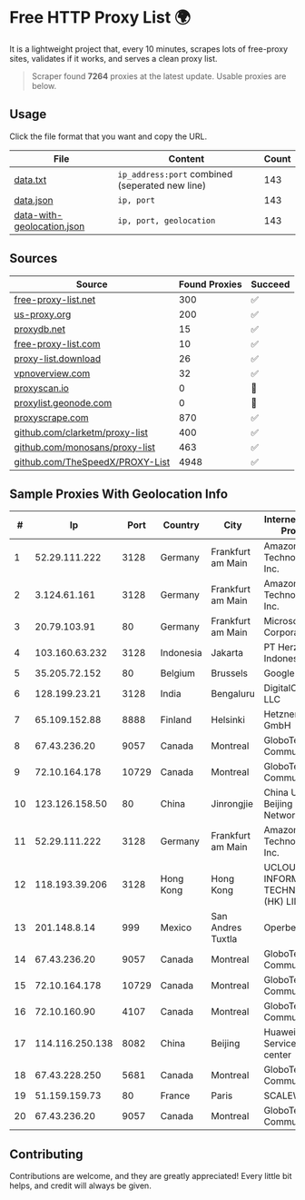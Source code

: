 
# Free HTTP Proxy List 🌍

It is a lightweight project that, every 10 minutes, scrapes lots of free-proxy sites, validates if it works, and serves a clean proxy list.


> Scraper found **7264** proxies at the latest update. Usable proxies are below.

## Usage

Click the file format that you want and copy the URL.


|File|Content|Count|
|----|-------|-----|
|[data.txt](https://raw.githubusercontent.com/themiralay/Proxy-List-World/master/data.txt)|`ip_address:port` combined (seperated new line)|143|
|[data.json](https://raw.githubusercontent.com/themiralay/Proxy-List-World/master/data.json)|`ip, port`|143|
|[data-with-geolocation.json](https://raw.githubusercontent.com/themiralay/Proxy-List-World/master/data-with-geolocation.json)|`ip, port, geolocation`|143|

## Sources

|Source|Found Proxies|Succeed|
|------|-------------|-------|
|[free-proxy-list.net](https://free-proxy-list.net)|300|✅|
|[us-proxy.org](https://www.us-proxy.org)|200|✅|
|[proxydb.net](http://proxydb.net)|15|✅|
|[free-proxy-list.com](https://free-proxy-list.com/?page=&port=&type%5B%5D=http&type%5B%5D=https&up_time=0&search=Search)|10|✅|
|[proxy-list.download](https://www.proxy-list.download/HTTP)|26|✅|
|[vpnoverview.com](https://vpnoverview.com/privacy/anonymous-browsing/free-proxy-servers)|32|✅|
|[proxyscan.io](https://www.proxyscan.io)|0|🚫|
|[proxylist.geonode.com](https://proxylist.geonode.com/api/proxy-list?limit=300&page=1&sort_by=lastChecked&sort_type=desc&protocols=http,https)|0|🚫|
|[proxyscrape.com](https://api.proxyscrape.com/v2/?request=displayproxies&protocol=http&timeout=10000&country=all&ssl=all&anonymity=all)|870|✅|
|[github.com/clarketm/proxy-list](https://raw.githubusercontent.com/clarketm/proxy-list/master/proxy-list-raw.txt)|400|✅|
|[github.com/monosans/proxy-list](https://raw.githubusercontent.com/monosans/proxy-list/main/proxies/http.txt)|463|✅|
|[github.com/TheSpeedX/PROXY-List](https://raw.githubusercontent.com/TheSpeedX/PROXY-List/master/http.txt)|4948|✅|


## Sample Proxies With Geolocation Info

|#|Ip|Port|Country|City|Internet Service Provider|
|-|--|----|-------|----|-------------------------|
|1|52.29.111.222|3128|Germany|Frankfurt am Main|Amazon Technologies Inc.|
|2|3.124.61.161|3128|Germany|Frankfurt am Main|Amazon Technologies Inc.|
|3|20.79.103.91|80|Germany|Frankfurt am Main|Microsoft Corporation|
|4|103.160.63.232|3128|Indonesia|Jakarta|PT Herza Digital Indonesia|
|5|35.205.72.152|80|Belgium|Brussels|Google LLC|
|6|128.199.23.21|3128|India|Bengaluru|DigitalOcean, LLC|
|7|65.109.152.88|8888|Finland|Helsinki|Hetzner Online GmbH|
|8|67.43.236.20|9057|Canada|Montreal|GloboTech Communications|
|9|72.10.164.178|10729|Canada|Montreal|GloboTech Communications|
|10|123.126.158.50|80|China|Jinrongjie|China Unicom Beijing Province Network|
|11|52.29.111.222|3128|Germany|Frankfurt am Main|Amazon Technologies Inc.|
|12|118.193.39.206|3128|Hong Kong|Hong Kong|UCLOUD INFORMATION TECHNOLOGY (HK) LIMITED|
|13|201.148.8.14|999|Mexico|San Andres Tuxtla|Operbes|
|14|67.43.236.20|9057|Canada|Montreal|GloboTech Communications|
|15|72.10.164.178|10729|Canada|Montreal|GloboTech Communications|
|16|72.10.160.90|4107|Canada|Montreal|GloboTech Communications|
|17|114.116.250.138|8082|China|Beijing|Huawei Cloud Service data center|
|18|67.43.228.250|5681|Canada|Montreal|GloboTech Communications|
|19|51.159.159.73|80|France|Paris|SCALEWAY|
|20|67.43.236.20|9057|Canada|Montreal|GloboTech Communications|



## Contributing

Contributions are welcome, and they are greatly appreciated! Every
little bit helps, and credit will always be given.

